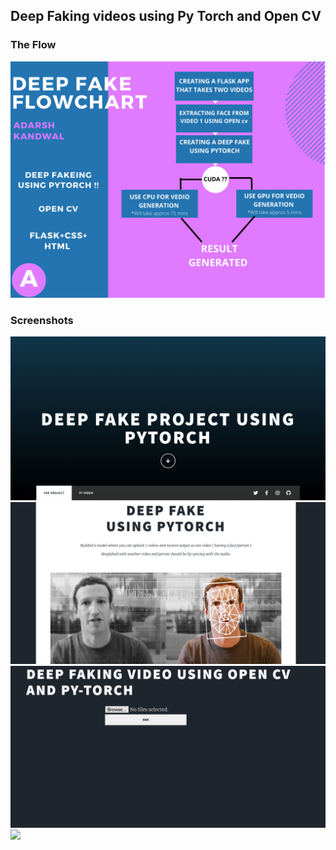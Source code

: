 <h2> Deep Faking videos using Py Torch and Open CV </h2>
<h3>The Flow </h3> 
<img src="https://github.com/AdarshKandwal/DeepFaking-Videos-/blob/main/static/img/Flowchart.png">
<h3> Screenshots</h3>
<img src="https://github.com/AdarshKandwal/DeepFaking-Videos-/blob/main/static/img/1.png">
<img src="https://github.com/AdarshKandwal/DeepFaking-Videos-/blob/main/static/img/2.png">
<img src="https://github.com/AdarshKandwal/DeepFaking-Videos-/blob/main/static/img/3.png">
<img src="https://github.com/AdarshKandwal/DeepFaking-Videos-/blob/main/static/img/absolute-demo.gif">



